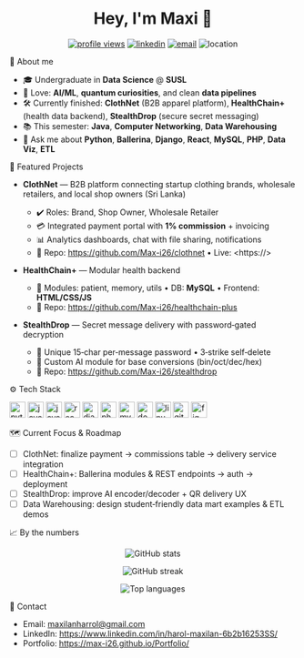 <!--
README template for Maxi (Harol Maxilan)
- Copy this into a repo named exactly your GitHub username (case-sensitive). Example: github.com/<your-username>/<your-username>
- Replace all placeholders wrapped in <...>
-->

<h1 align="center">Hey, I'm <b>Maxi</b> 👋</h1>

<p align="center">
  <a href="https://github.com/Max-i26"><img src="https://komarev.com/ghpvc/?username=Max-i26&style=for-the-badge" alt="profile views"></a>
  <a href="https://www.linkedin.com/in/https://www.linkedin.com/in/harol-maxilan-6b2b16253"><img src="https://img.shields.io/badge/LinkedIn-0077B5?logo=linkedin&logoColor=white&style=for-the-badge" alt="linkedin"></a>
   <a href="maxilanharrol@gmail.com"><img src="https://img.shields.io/badge/Email-maxilanharrol@gmail.com.com-EA4335?logo=gmail&logoColor=white&style=for-the-badge" alt="email"></a>
 
  <img src="https://img.shields.io/badge/Location-Sri%20Lanka-1F8A70?style=for-the-badge" alt="location"/>
</p>


 🧠 About me
- 🎓 Undergraduate in **Data Science** @ **SUSL**
- 🧪 Love: **AI/ML**, **quantum curiosities**, and clean **data pipelines**
- 🛠️ Currently finished: **ClothNet** (B2B apparel platform), **HealthChain+** (health data backend), **StealthDrop** (secure secret messaging)
- 📚 This semester: **Java**, **Computer Networking**, **Data Warehousing**
- 💬 Ask me about **Python**, **Ballerina**, **Django**, **React**, **MySQL**, **PHP**, **Data Viz**, **ETL**


🔭 Featured Projects
- **ClothNet** — B2B platform connecting startup clothing brands, wholesale retailers, and local shop owners (Sri Lanka)
  - ✔️ Roles: Brand, Shop Owner, Wholesale Retailer
  - 💳 Integrated payment portal with **1% commission** + invoicing
  - 📊 Analytics dashboards, chat with file sharing, notifications
  - 🔗 Repo: <https://github.com/Max-i26/clothnet> • Live: <https://<your-domain-or-demo>>

- **HealthChain+** — Modular health backend
  - 🧩 Modules: patient, memory, utils • DB: **MySQL** • Frontend: **HTML/CSS/JS**
  - 🔗 Repo: <https://github.com/Max-i26/healthchain-plus>

- **StealthDrop** — Secret message delivery with password‑gated decryption
  - 🔐 Unique 15‑char per‑message password • 3‑strike self‑delete
  - 🤖 Custom AI module for base conversions (bin/oct/dec/hex)
  - 🔗 Repo: <https://github.com/Max-i26/stealthdrop>


⚙️ Tech Stack
<p>
  <img height="28" src="https://cdn.jsdelivr.net/gh/devicons/devicon/icons/python/python-original.svg" alt="python"/>
  <img height="28" src="https://cdn.jsdelivr.net/gh/devicons/devicon/icons/java/java-original.svg" alt="java"/>
  <img height="28" src="https://cdn.jsdelivr.net/gh/devicons/devicon/icons/javascript/javascript-original.svg" alt="javascript"/>
  <img height="28" src="https://cdn.jsdelivr.net/gh/devicons/devicon/icons/react/react-original.svg" alt="react"/>
  <img height="28" src="https://cdn.jsdelivr.net/gh/devicons/devicon/icons/django/django-plain.svg" alt="django"/>
  <img height="28" src="https://cdn.jsdelivr.net/gh/devicons/devicon/icons/php/php-original.svg" alt="php"/>
  <img height="28" src="https://cdn.jsdelivr.net/gh/devicons/devicon/icons/mysql/mysql-original.svg" alt="mysql"/>
  <img height="28" src="https://cdn.jsdelivr.net/gh/devicons/devicon/icons/docker/docker-original.svg" alt="docker"/>
  <img height="28" src="https://cdn.jsdelivr.net/gh/devicons/devicon/icons/linux/linux-original.svg" alt="linux"/>
  <img height="28" src="https://cdn.jsdelivr.net/gh/devicons/devicon/icons/git/git-original.svg" alt="git"/>
  <img height="28" src="https://cdn.jsdelivr.net/gh/devicons/devicon/icons/figma/figma-original.svg" alt="figma"/>
</p>

🗺️ Current Focus & Roadmap
- [ ] ClothNet: finalize payment → commissions table → delivery service integration
- [ ] HealthChain+: Ballerina modules & REST endpoints → auth → deployment
- [ ] StealthDrop: improve AI encoder/decoder + QR delivery UX
- [ ] Data Warehousing: design student‑friendly data mart examples & ETL demos

📈 By the numbers
<p align="center">
  <img src="https://github-readme-stats.vercel.app/api?username=Max-i26&show_icons=true&hide_title=true" alt="GitHub stats"/>
</p>
<p align="center">
  <img src="https://streak-stats.demolab.com?user=Max-i26&hide_border=false" alt="GitHub streak"/>
</p>
<p align="center">
  <img src="https://github-readme-stats.vercel.app/api/top-langs/?username=Max-i26&layout=compact" alt="Top languages"/>
</p>

📨 Contact
- Email: <maxilanharrol@gmail.com>
- LinkedIn: <https://www.linkedin.com/in/harol-maxilan-6b2b16253SS/>
- Portfolio: <https://max-i26.github.io/Portfolio/>






